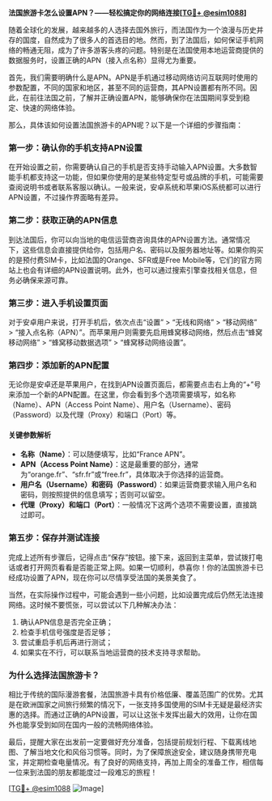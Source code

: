 **法国旅游卡怎么设置APN？——轻松搞定你的网络连接[[TG💪+ @esim1088](https://t.me/s/esim1088)]**

随着全球化的发展，越来越多的人选择去国外旅行，而法国作为一个浪漫与历史并存的国度，自然成为了很多人的首选目的地。然而，到了法国后，如何保证手机网络的畅通无阻，成为了许多游客头疼的问题。特别是在法国使用本地运营商提供的数据服务时，设置正确的APN（接入点名称）显得尤为重要。

首先，我们需要明确什么是APN。APN是手机通过移动网络访问互联网时使用的参数配置，不同的国家和地区，甚至不同的运营商，其APN设置都有所不同。因此，在前往法国之前，了解并正确设置APN，能够确保你在法国期间享受到稳定、快速的网络体验。

那么，具体该如何设置法国旅游卡的APN呢？以下是一个详细的步骤指南：

### **第一步：确认你的手机支持APN设置**
在开始设置之前，你需要确认自己的手机是否支持手动输入APN设置。大多数智能手机都支持这一功能，但如果你使用的是某些特定型号或品牌的手机，可能需要查阅说明书或者联系客服以确认。一般来说，安卓系统和苹果iOS系统都可以进行APN设置，不过操作界面略有差异。

### **第二步：获取正确的APN信息**
到达法国后，你可以向当地的电信运营商咨询具体的APN设置方法。通常情况下，这些信息会直接提供给你，包括用户名、密码以及服务器地址等。如果你购买的是预付费SIM卡，比如法国的Orange、SFR或是Free Mobile等，它们的官方网站上也会有详细的APN设置说明。此外，也可以通过搜索引擎查找相关信息，但务必确保来源可靠。

### **第三步：进入手机设置页面**
对于安卓用户来说，打开手机后，依次点击“设置” > “无线和网络” > “移动网络” > “接入点名称（APN）”。而苹果用户则需要先启用蜂窝移动网络，然后点击“蜂窝移动网络” > “蜂窝移动数据选项” > “蜂窝移动网络设置”。

### **第四步：添加新的APN配置**
无论你是安卓还是苹果用户，在找到APN设置页面后，都需要点击右上角的“+”号来添加一个新的APN配置。在这里，你会看到多个选项需要填写，如名称（Name）、APN（Access Point Name）、用户名（Username）、密码（Password）以及代理（Proxy）和端口（Port）等。

#### **关键参数解析**
- **名称（Name）**：可以随便填写，比如“France APN”。
- **APN（Access Point Name）**：这是最重要的部分，通常为“orange.fr”、“sfr.fr”或“free.fr”，具体取决于你选择的运营商。
- **用户名（Username）和密码（Password）**：如果运营商要求输入用户名和密码，则按照提供的信息填写；否则可以留空。
- **代理（Proxy）和端口（Port）**：一般情况下这两个选项不需要设置，直接跳过即可。

### **第五步：保存并测试连接**
完成上述所有步骤后，记得点击“保存”按钮。接下来，返回到主菜单，尝试拨打电话或者打开网页看看是否能正常上网。如果一切顺利，恭喜你！你的法国旅游卡已经成功设置了APN，现在你可以尽情享受法国的美景美食了。

当然，在实际操作过程中，可能会遇到一些小问题，比如设置完成后仍然无法连接网络。这时候不要慌张，可以尝试以下几种解决办法：
1. 确认APN信息是否完全正确；
2. 检查手机信号强度是否足够；
3. 尝试重启手机后再进行测试；
4. 如果实在不行，可以联系当地运营商的技术支持寻求帮助。

### **为什么选择法国旅游卡？**
相比于传统的国际漫游套餐，法国旅游卡具有价格低廉、覆盖范围广的优势。尤其是在欧洲国家之间旅行频繁的情况下，一张支持多国使用的SIM卡无疑是最经济实惠的选择。而通过正确的APN设置，可以让这张卡发挥出最大的效用，让你在国外也能享受到如同在国内一般的流畅网络体验。

最后，提醒大家在出发前一定要做好充分准备，包括提前规划行程、下载离线地图、了解当地文化和风俗习惯等。同时，为了保障旅途安全，建议随身携带充电宝，并定期检查电量情况。有了良好的网络支持，再加上周全的准备工作，相信每一位来到法国的朋友都能度过一段难忘的旅程！

[[TG💪+ @esim1088](https://t.me/s/esim1088) ![Image](https://i.postimg.cc/4NQfJmqS/Snipaste-2025-05-13-00-14-12.png)]
